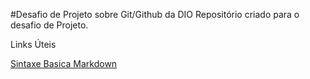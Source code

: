 #Desafio de Projeto sobre Git/Github da DIO
Repositório criado para o desafio de Projeto.

Links Úteis

[Sintaxe Basica Markdown](https://www.markdownguide.org/basic-syntax/)
